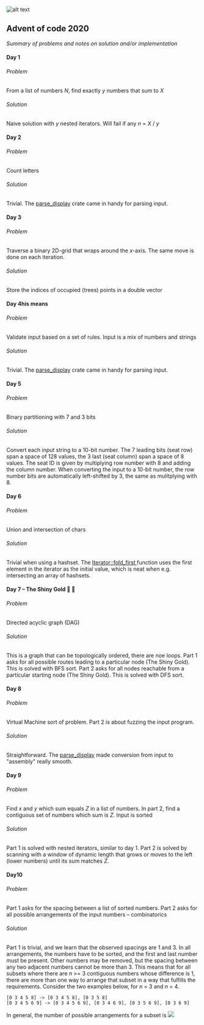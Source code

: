 ![alt text](https://rustacean.net/assets/rustacean-flat-happy.svg)

## Advent of code 2020
_Summary of problems and notes on solution and/or implementation_

#### Day 1
###### Problem
From a list of numbers _N_, find exactly _y_ numbers that sum to _X_
###### Solution
Naive solution with _y_ nested iterators. Will fail if any _n_ = _X_ / _y_

#### Day 2
###### Problem
Count letters
###### Solution
Trivial. The [parse_display](https://docs.rs/parse-display/) crate came in handy for parsing input.

#### Day 3
###### Problem
Traverse a binary 2D-grid that wraps around the _x_-axis. The same move is done on each iteration.
###### Solution
Store the indices of occupied (trees) points in a double vector

#### Day 4his means 
###### Problem
Validate input based on a set of rules. Input is a mix of numbers and strings
###### Solution
Trivial. The [parse_display](https://docs.rs/parse-display/) crate came in handy for parsing input.

#### Day 5
###### Problem
Binary partitioning with 7 and 3 bits
###### Solution
Convert each input string to a 10-bit number. The 7 leading bits (seat row) span a space of 128 values, the 3 last (seat column) span a space of 8 values. The seat ID is given by multiplying row number with 8 and adding the column number. When converting the input to a 10-bit number, the row number bits are automatically left-shifted by 3, the same as mulitplying with 8.

#### Day 6
###### Problem
Union and intersection of chars
###### Solution
Trivial when using a hashset. The [Iterator::fold_first ](https://doc.rust-lang.org/std/iter/trait.Iterator.html#method.fold_first) function uses the first element in the iterator as the initial value, which is neat when e.g. intersecting an array of hashsets.

#### Day 7 – The Shiny Gold :sparkling_heart: :yellow_heart:
###### Problem
Directed acyclic graph (DAG)
###### Solution
This is a graph that can be topologically ordered, there are noe loops. Part 1 asks for all possible routes leading to a particular node (The Shiny Gold). This is solved with BFS sort. Part 2 asks for all nodes reachable from a particular starting node (The Shiny Gold). This is solved with DFS sort.

#### Day 8
###### Problem
Virtual Machine sort of problem. Part 2 is about fuzzing the input program.
###### Solution
Straightforward. The [parse_display](https://docs.rs/parse-display/) made conversion from input to "assembly" really smooth.

#### Day 9
###### Problem
Find _x_ and _y_ which sum equals _Z_ in a list of numbers. In part 2, find a contiguous set of numbers which sum is _Z_. Input is sorted
###### Solution
Part 1 is solved with nested iterators, similar to day 1. Part 2 is solved by scanning with a window of dynamic length that grows or moves to the left (lower numbers) until its sum matches _Z_.

#### Day10
###### Problem
Part 1 asks for the spacing between a list of sorted numbers. Part 2 asks for all possible arrangements of the input numbers – combinatorics
###### Solution
Part 1 is trivial, and we learn that the observed spacings are 1 and 3. In all arrangements, the numbers have to be sorted, and the first and last number must be present. Other numbers may be removed, but the spacing between any two adjacent numbers cannot be more than 3. This means that for all subsets where there are _n_ >= 3 contiguous numbers whose difference is 1, there are more than one way to arrange that subset in a way that fulfills the requirements. Consider the two examples below, for _n_ = 3 and _n_ = 4.
```
[0 3 4 5 8] -> [0 3 4 5 8], [0 3 5 8]
[0 3 4 5 6 9] -> [0 3 4 5 6 9], [0 3 4 6 9], [0 3 5 6 9], [0 3 6 9]
```
In general, the number of possible arrangements for a subset is <img src="https://render.githubusercontent.com/render/math?math=\sum_{i=1}^{n-2}i">
